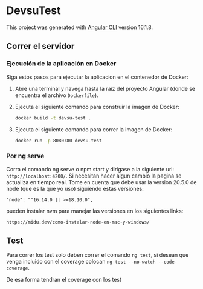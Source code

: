 # DevsuTest

This project was generated with [Angular CLI](https://github.com/angular/angular-cli) version 16.1.8.

## Correr el servidor

### Ejecución de la aplicación en Docker

Siga estos pasos para ejecutar la aplicacion en el contenedor de Docker:

1. Abre una terminal y navega hasta la raíz del proyecto Angular (donde se encuentra el archivo `Dockerfile`).

2. Ejecuta el siguiente comando para construir la imagen de Docker:

   ```bash
   docker build -t devsu-test .

2. Ejecuta el siguiente comando para correr la imagen de Docker:

   ```bash
   docker run -p 8080:80 devsu-test

### Por ng serve

Corra el comando ng serve o npm start y dirigase a la siguiente url: `http://localhost:4200/`. Si necesitan hacer algun cambio la pagina se actualiza en tiempo real. Tome en cuenta que debe usar la version 20.5.0 de node (que es la que yo uso) siguiendo estas versiones:

``"node": "^16.14.0 || >=18.10.0",``

pueden instalar nvm para manejar las versiones en los siguientes links:

``https://midu.dev/como-instalar-node-en-mac-y-windows/``

## Test

Para correr los test solo deben correr el comando `ng test`, si desean que venga incluido con el coverage colocan `ng test --no-watch --code-coverage`.

De esa forma tendran el coverage con los test


